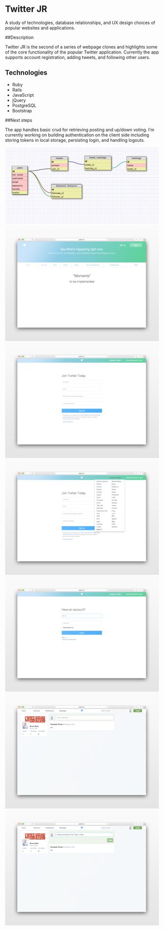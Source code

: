 # Twitter JR

A study of technologies, database relationships, and UX design choices of popular websites and applications.

##Description

Twitter JR is the second of a series of webpage clones and highlights some of the core functionality of the popular Twitter application. Currently the app supports account registration, adding tweets, and following other users.


## Technologies

* Ruby
* Rails
* JavaScript
* jQuery
* PostgreSQL
* Bootstrap

##Next steps 

The app handles basic crud for retrieving posting and up/down voting. I’m currently working on building authentication on the client side including storing tokens in local storage, persisting login, and handling logouts. 

![alt text](screenshots/schema.png)
![alt text](screenshots/1.png)
![alt text](screenshots/2.png)
![alt text](screenshots/3.png)
![alt text](screenshots/4.png)
![alt text](screenshots/5.png)
![alt text](screenshots/6.png)





